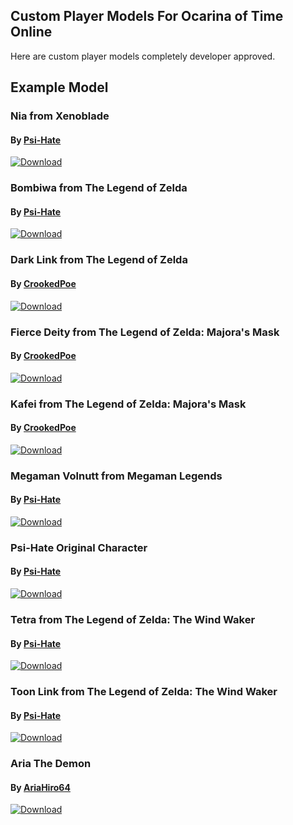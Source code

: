 ## Custom Player Models For Ocarina of Time Online
Here are custom player models completely developer approved.
## Example Model
### Nia from Xenoblade
#### By [Psi-Hate](https://github.com/Psi-Hate)
[![Download](img/Nia.png)](PlayAsPackages/BladeNia/zzNia.pak)
### Bombiwa from The Legend of Zelda
#### By [Psi-Hate](https://github.com/Psi-Hate)
[![Download](img/Bombiwa.png)](PlayAsPackages/Bombiwa/Bombiwa.pak)
### Dark Link from The Legend of Zelda
#### By [CrookedPoe](https://github.com/CrookedPoe)
[![Download](img/DarkLink.png)](PlayAsPackages/DarkLink/zzplayas_DarkLink.pak)
### Fierce Deity from The Legend of Zelda: Majora's Mask
#### By [CrookedPoe](https://github.com/CrookedPoe)
[![Download](img/FierceDeity.png)](PlayAsPackages/FierceDeity/zzplayas_Deity.pak)
### Kafei from The Legend of Zelda: Majora's Mask
#### By [CrookedPoe](https://github.com/CrookedPoe)
[![Download](img/Kafei.png)](PlayAsPackages/Kafei/zzplayas_Kafei.pak)
### Megaman Volnutt from Megaman Legends
#### By [Psi-Hate](https://github.com/Psi-Hate)
[![Download](img/Megaman.png)](PlayAsPackages/MegamanVolnutt/MegamanVolnutt.pak)
### Psi-Hate Original Character
#### By [Psi-Hate](https://github.com/Psi-Hate)
[![Download](img/Psi-Hate.png)](PlayAsPackages/PsiHate/PsiHate.pak)
### Tetra from The Legend of Zelda: The Wind Waker
#### By [Psi-Hate](https://github.com/Psi-Hate)
[![Download](img/Tetra.png)](PlayAsPackages/Tetra/Tetra.pak)
### Toon Link from The Legend of Zelda: The Wind Waker
#### By [Psi-Hate](https://github.com/Psi-Hate)
[![Download](img/ToonLink.png)](PlayAsPackages/ToonLink/ToonLink.pak)
### Aria The Demon
#### By [AriaHiro64](https://github.com/AriaHiro64)
[![Download](img/aria.png)](PlayAsPackages/AriaTheDemon/zzplayas_aria_the_demon.pak)
